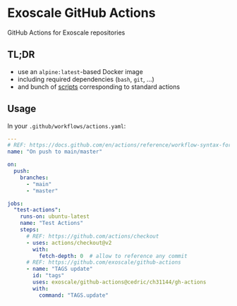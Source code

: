 Exoscale GitHub Actions
=======================

GitHub Actions for Exoscale repositories

TL;DR
-----
- use an `alpine:latest`-based Docker image
- including required dependencies (`bash`, `git`, ...)
- and bunch of [scripts](./scripts) corresponding to standard actions

Usage
-----

In your `.github/workflows/actions.yaml`:

```yaml
---
# REF: https://docs.github.com/en/actions/reference/workflow-syntax-for-github-actions
name: "On push to main/master"

on:
  push:
    branches:
      - "main"
      - "master"

jobs:
  "test-actions":
    runs-on: ubuntu-latest
    name: "Test Actions"
    steps:
      # REF: https://github.com/actions/checkout
      - uses: actions/checkout@v2
        with:
          fetch-depth: 0  # allow to reference any commit
      # REF: https://github.com/exoscale/github-actions
      - name: "TAGS update"
        id: "tags"
        uses: exoscale/github-actions@cedric/ch31144/gh-actions
        with:
          command: "TAGS.update"
```

